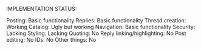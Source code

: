 IMPLEMENTATION STATUS:

Posting: Basic functionality
Replies: Basic functionality
Thread creation: Working
Catalog: Ugly but working
Navigation: Basic functionality
Security: Lacking
Styling: Lacking
Quoting: No
Reply linking/highlighting: No
Post editing: No
IDs: No
Other things: No